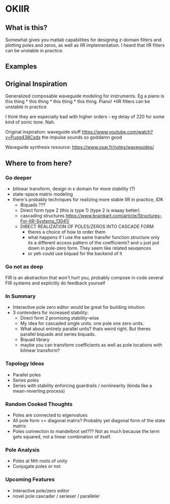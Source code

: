 # OKIIR
## What is this?
Somewhat gives you matlab capabilities for designing z-domain filters and plotting poles and zeros, as well as IIR implementation.
I heard that IIR filters can be unstable in practice.

## Examples

## Original Inspiration
Generalized composable waveguide modeling for instruments. Eg a piano is this thing * this thing * this thing * this thing. Piano!
*IIR filters can be unstable in practice


I think they are especially bad with higher orders - eg delay of 220 for some kind of sonic tone. Nah.


Original inspiration: waveguide stuff
https://www.youtube.com/watch?v=Pugg438Cxds
the impulse sounds so goddamn good

Waveguide synthesis resource:
https://www.osar.fr/notes/waveguides/


## Where to from here?
### Go deeper
* bilinear transform, design in s domain for more stability (?)
* state-space matrix modeling
* there's probably techniques for realizing more stable IIR in practice, IDK
    * Biquads ???
    * Direct form type 2 (this is type 1) (type 2 is waaay better)
    * cascading structures
    https://www.brainkart.com/article/Structures-For-IIR-Systems_13041/
    * DIRECT REALIZATION OF POLES/ZEROS INTO CASCADE FORM
        * theres a choice of how to order them
        * what happens if I use the same transfer function structure only its a different access pattern of the coefficients? and u just put down in pole-zero form. They seem like related seuqences
        * or yeh could use biquad for the backend of it

### Go not as deep
FIR is an abstraction that won't hurt you, probably compose in code several FIR systems and explicitly do feedback yourself


### In Summary
* Interactive pole zero editor would be great for building intuition
* 3 contenders for increased stability:
    * Direct form 2 promising stability-wise
    * My idea for cascaded single units. one pole one zero units.
    * What about entirely parallel units? thats weird right. But theres parallel biquads and series biquads.
    * Biquad library
    * maybe you can transform coefficients as well as pole locations with bilinear transform?


### Topology Ideas
* Parallel poles
* Series poles
* Series with stability enforcing guardrails / nonlinearity (kinda like a mean-reverting process)

### Random Cooked Thoughts
* Poles are connected to eigenvalues
* All pole form == diagonal matrix? Probably yet diagonal form of the state matrix
* Poles connection to mandelbrot set??? Not as much because the term gets squared, not a linear combination of itself.

### Pole Analysis
* Poles at Nth roots of unity
* Conjugate poles or not

### Upcoming Features
* Interactive pole/zero editor
* novel pole cascader / serieser / paralleler